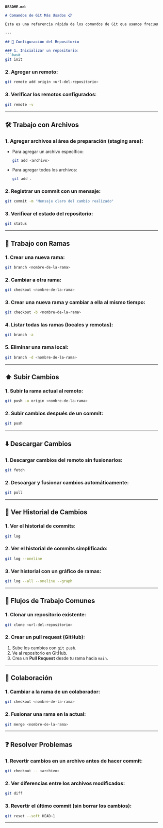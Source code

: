 

**`README.md`**:

```markdown
# Comandos de Git Más Usados 📋

Esta es una referencia rápida de los comandos de Git que usamos frecuentemente en este proyecto. Úsala como guía para trabajar de manera eficiente.

---

## 📂 Configuración del Repositorio

### 1. Inicializar un repositorio:
```bash
git init
```

### 2. Agregar un remoto:
```bash
git remote add origin <url-del-repositorio>
```

### 3. Verificar los remotos configurados:
```bash
git remote -v
```

---

## 🛠️ Trabajo con Archivos

### 1. Agregar archivos al área de preparación (staging area):
- Para agregar un archivo específico:
  ```bash
  git add <archivo>
  ```
- Para agregar todos los archivos:
  ```bash
  git add .
  ```

### 2. Registrar un commit con un mensaje:
```bash
git commit -m "Mensaje claro del cambio realizado"
```

### 3. Verificar el estado del repositorio:
```bash
git status
```

---

## 🌿 Trabajo con Ramas

### 1. Crear una nueva rama:
```bash
git branch <nombre-de-la-rama>
```

### 2. Cambiar a otra rama:
```bash
git checkout <nombre-de-la-rama>
```

### 3. Crear una nueva rama y cambiar a ella al mismo tiempo:
```bash
git checkout -b <nombre-de-la-rama>
```

### 4. Listar todas las ramas (locales y remotas):
```bash
git branch -a
```

### 5. Eliminar una rama local:
```bash
git branch -d <nombre-de-la-rama>
```

---

## ⬆️ Subir Cambios

### 1. Subir la rama actual al remoto:
```bash
git push -u origin <nombre-de-la-rama>
```

### 2. Subir cambios después de un commit:
```bash
git push
```

---

## ⬇️ Descargar Cambios

### 1. Descargar cambios del remoto sin fusionarlos:
```bash
git fetch
```

### 2. Descargar y fusionar cambios automáticamente:
```bash
git pull
```

---

## 📜 Ver Historial de Cambios

### 1. Ver el historial de commits:
```bash
git log
```

### 2. Ver el historial de commits simplificado:
```bash
git log --oneline
```

### 3. Ver historial con un gráfico de ramas:
```bash
git log --all --oneline --graph
```

---

## 🔄 Flujos de Trabajo Comunes

### 1. Clonar un repositorio existente:
```bash
git clone <url-del-repositorio>
```

### 2. Crear un pull request (GitHub):
1. Sube los cambios con `git push`.
2. Ve al repositorio en GitHub.
3. Crea un **Pull Request** desde tu rama hacia `main`.

---

## 👥 Colaboración

### 1. Cambiar a la rama de un colaborador:
```bash
git checkout <nombre-de-la-rama>
```

### 2. Fusionar una rama en la actual:
```bash
git merge <nombre-de-la-rama>
```

---

## ❓ Resolver Problemas

### 1. Revertir cambios en un archivo antes de hacer commit:
```bash
git checkout -- <archivo>
```

### 2. Ver diferencias entre los archivos modificados:
```bash
git diff
```

### 3. Revertir el último commit (sin borrar los cambios):
```bash
git reset --soft HEAD~1
```

---
